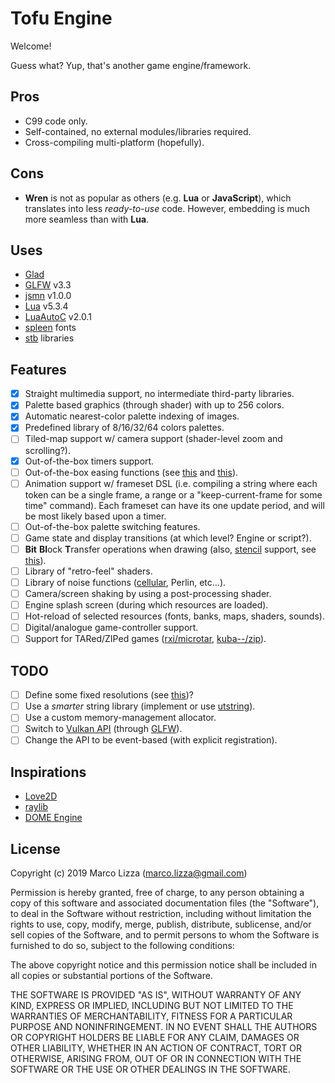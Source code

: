 # Tofu Engine

Welcome!

Guess what? Yup, that's another game engine/framework.

## Pros

* C99 code only.
* Self-contained, no external modules/libraries required.
* Cross-compiling multi-platform (hopefully).

## Cons

* **Wren** is not as popular as others (e.g. **Lua** or **JavaScript**), which translates into less *ready-to-use* code. However, embedding is much more seamless than with **Lua**.

## Uses

* [Glad](https://glad.dav1d.de/)
* [GLFW](https://www.glfw.org/) v3.3
* [jsmn](https://zserge.com/jsmn.html/) v1.0.0
* [Lua](https://lua.org/) v5.3.4
* [LuaAutoC](https://github.com/orangeduck/LuaAutoC) v2.0.1
* [spleen](https://github.com/fcambus/spleen) fonts
* [stb](https://github.com/nothings/stb) libraries

## Features

* [x] Straight multimedia support, no intermediate third-party libraries.
* [x] Palette based graphics (through shader) with up to 256 colors.
* [x] Automatic nearest-color palette indexing of images.
* [x] Predefined library of 8/16/32/64 colors palettes.
* [ ] Tiled-map support w/ camera support (shader-level zoom and scrolling?).
* [x] Out-of-the-box timers support.
* [ ] Out-of-the-box easing functions (see [this](https://github.com/kikito/tween.lua/blob/master/tween.lua) and [this](https://github.com/rxi/flux/blob/master/flux.lua)).
* [ ] Animation support w/ frameset DSL (i.e. compiling a string where each token can be a single frame, a range or a "keep-current-frame for some time" command). Each frameset can have its one update period, and will be most likely based upon a timer.
* [ ] Out-of-the-box palette switching features.
* [ ] Game state and display transitions (at which level? Engine or script?).
* [ ] **Bit** **Bl**ock **T**ransfer operations when drawing (also, [stencil](https://learnopengl.com/Advanced-OpenGL/Stencil-testing) support, see [this](https://open.gl/depthstencils)).
* [ ] Library of "retro-feel" shaders.
* [ ] Library of noise functions ([cellular](https://thebookofshaders.com/12/), Perlin, etc...).
* [ ] Camera/screen shaking by using a post-processing shader.
* [ ] Engine splash screen (during which resources are loaded).
* [ ] Hot-reload of selected resources (fonts, banks, maps, shaders, sounds).
* [ ] Digital/analogue game-controller support.
* [ ] Support for TARed/ZIPed games ([rxi/microtar](https://github.com/rxi/microtar), [kuba--/zip](https://github.com/kuba--/zip)).

## TODO

* [ ] Define some fixed resolutions (see [this](https://pacoup.com/2011/06/12/list-of-true-169-resolutions/))?
* [ ] Use a *smarter* string library (implement or use [utstring](http://troydhanson.github.io/uthash/utstring.html)).
* [ ] Use a custom memory-management allocator.
* [ ] Switch to [Vulkan API](https://www.khronos.org/vulkan/) (through [GLFW](https://www.glfw.org/)).
* [ ] Change the API to be event-based (with explicit registration).

## Inspirations

* [Love2D](https://love2d.org/)
* [raylib](https://www.raylib.com/)
* [DOME Engine](https://github.com/avivbeeri/dome/)

## License

Copyright (c) 2019 Marco Lizza (marco.lizza@gmail.com)

Permission is hereby granted, free of charge, to any person obtaining a copy of this software and associated documentation files (the "Software"), to deal in the Software without restriction, including without limitation the rights to use, copy, modify, merge, publish, distribute, sublicense, and/or sell copies of the Software, and to permit persons to whom the Software is furnished to do so, subject to the following conditions:

The above copyright notice and this permission notice shall be included in all copies or substantial portions of the Software.

THE SOFTWARE IS PROVIDED "AS IS", WITHOUT WARRANTY OF ANY KIND, EXPRESS OR IMPLIED, INCLUDING BUT NOT LIMITED TO THE WARRANTIES OF MERCHANTABILITY, FITNESS FOR A PARTICULAR PURPOSE AND NONINFRINGEMENT. IN NO EVENT SHALL THE AUTHORS OR COPYRIGHT HOLDERS BE LIABLE FOR ANY CLAIM, DAMAGES OR OTHER LIABILITY, WHETHER IN AN ACTION OF CONTRACT, TORT OR OTHERWISE, ARISING FROM, OUT OF OR IN CONNECTION WITH THE SOFTWARE OR THE USE OR OTHER DEALINGS IN THE SOFTWARE.

